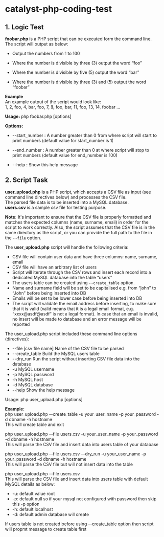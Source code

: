# catalyst-php-coding-test
## 1. Logic Test
**foobar.php** is a PHP script that can be executed form the command line. <br>The script will output as below:<br>
- Output the numbers from 1 to 100
* Where the number is divisible by three (3) output the word “foo”
+ Where the number is divisible by five (5) output the word “bar”
- Where the number is divisible by three (3) and (5) output the word “foobar” <br>

**Example**<br>
An example output of the script would look like:<br>
1, 2, foo, 4, bar, foo, 7, 8, foo, bar, 11, foo, 13, 14, foobar …

**Usage:** php foobar.php [options]

**Options:**
 - --start_number : A number greater than 0 from where script will start to print numbers 
                   (default value for start_number is 1)
 * --end_number   : A number greater than 0 at where script will stop to print numbers 
                   (default value for end_number is 100)
 + --help         : Show this help message

## 2. Script Task
**user_upload.php** is a PHP script, which accepts a CSV file as input (see command
line directives below) and processes the CSV file. <br>The parsed file data is to be inserted into a MySQL database.<br>
**users.csv** is a sample csv file for testing purpose.<br>

**Note:** It's important to ensure that the CSV file is properly formatted and matches the expected columns (name, surname, email) in order for the script to work correctly. Also, the script assumes that the CSV file is in the same directory as the script, or you can provide the full path to the file in the `--file` option.<br>

The **user_upload.php** script will handle the following criteria:
- CSV file will contain user data and have three columns: name, surname, email
- CSV file will have an arbitrary list of users
- Script will iterate through the CSV rows and insert each record into a dedicated MySQL database into the table “users”
- The users table can be created using `--create_table` option.
- Name and surname field will be set to be capitalised e.g. from “john” to “John” before being inserted into DB
- Emails will be set to be lower case before being inserted into DB
- The script will validate the email address before inserting, to make sure that it is valid (valid means that it is a legal email format, e.g. “xxxx@asdf@asdf” is not a legal format). In case that an email is invalid, no insert will be made to database and an error message will be reported

The user_upload.php script included these command line options (directives):<br>
- --file [csv file name]   Name of the CSV file to be parsed
- --create_table           Build the MySQL users table
- --dry_run                Run the script without inserting CSV file data into the database
- -u                       MySQL username
- -p                       MySQL password
- -h                       MySQL host
- -d                       MySQL database
- --help                   Show the help message

Usage: php user_upload.php [options]

**Example:** <br>
php user_upload.php --create_table -u your_user_name -p your_password -d dbname -h hostname<br>
This will create table and exit

php user_upload.php --file users.csv -u your_user_name -p your_password -d dbname -h hostname<br>
This will parse the CSV file and insert data into users table of your database

php user_upload.php --file users.csv --dry_run -u your_user_name -p your_password -d dbname -h hostname<br>
This will parse the CSV file but will not insert data into the table

php user_upload.php --file users.csv<br>
This will parse the CSV file and insert data into users table with default MySQL details as below: <br>
- -u: default value root
- -p: default null so if your mysql not configured with password then skip this -p option
- -h: default localhost
- -d: default admin database will create<br>

If users table is not created before using --create_table option then script will propmt message to create table first


